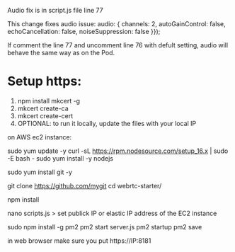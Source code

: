 Audio fix is in script.js file line 77

This change fixes audio issue:
 audio: { channels: 2, autoGainControl: false, echoCancellation: false, noiseSuppression: false }});

 If comment the line 77 and uncomment line 76 with defult setting, audio will behave the same way as on the Pod.



# Setup https:
1. npm install mkcert -g
2. mkcert create-ca
3. mkcert create-cert
4. OPTIONAL: to run it locally, update the files with your local IP

on AWS ec2 instance:

sudo yum update -y
curl -sL https://rpm.nodesource.com/setup_16.x | sudo -E bash -
sudo yum install -y nodejs

sudo yum install git -y

git clone https://github.com/mygit
 cd webrtc-starter/


npm install

nano scripts.js > set publick IP or elastic IP address of the EC2 instance

sudo npm install -g pm2
pm2 start server.js
pm2 startup
pm2 save

in web browser make sure you put https://IP:8181
